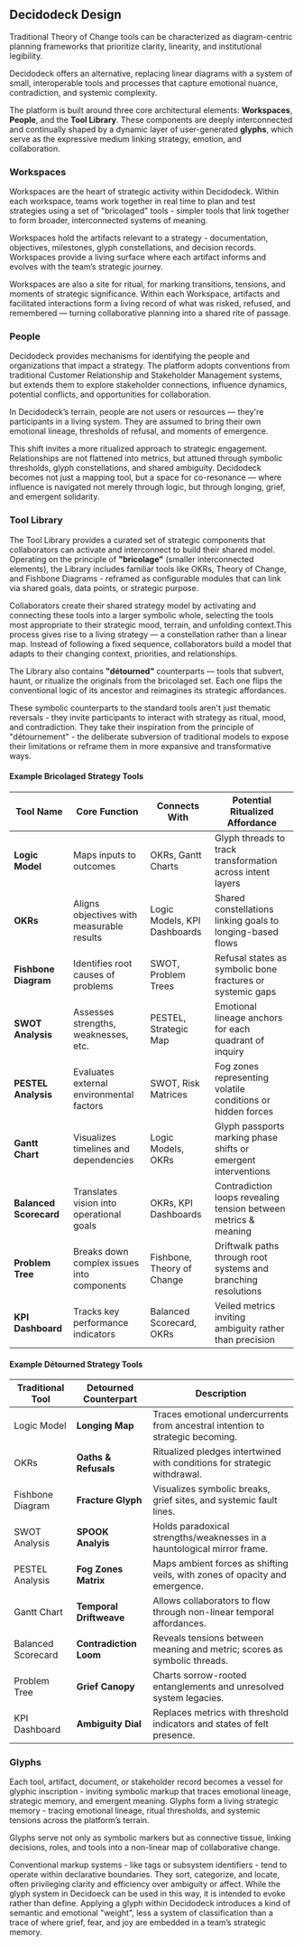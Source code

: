 ## Decidodeck Design

Traditional Theory of Change tools can be characterized as diagram-centric planning frameworks that prioritize clarity, linearity, and institutional legibility. 

Decidodeck offers an alternative, replacing linear diagrams with a system of small, interoperable tools and processes that capture emotional nuance, contradiction, and systemic complexity.

The platform is built around three core architectural elements: **Workspaces**, **People**, and the **Tool Library**. These components are deeply interconnected and continually shaped by a dynamic layer of user-generated **glyphs**, which serve as the expressive medium linking strategy, emotion, and collaboration.

### Workspaces

Workspaces are the heart of strategic activity within Decidodeck. Within each workspace, teams work together in real time to plan and test strategies using a set of "bricolaged" tools - simpler tools that link together to form broader, interconnected systems of meaning.

Workspaces hold the artifacts relevant to a strategy - documentation, objectives, milestones, glyph constellations, and decision records. Workspaces provide a living surface where each artifact informs and evolves with the team’s strategic journey.  

Workspaces are also a site for ritual, for marking transitions, tensions, and moments of strategic significance. Within each Workspace, artifacts and facilitated interactions form a living record of what was risked, refused, and remembered — turning collaborative planning into a shared rite of passage.

### People

Decidodeck provides mechanisms for identifying the people and organizations that impact a strategy. The platform adopts conventions from traditional Customer Relationship and Stakeholder Management systems, but extends them to explore stakeholder connections, influence dynamics, potential conflicts, and opportunities for collaboration.

In Decidodeck’s terrain, people are not users or resources — they're participants in a living system. They are assumed to bring their own emotional lineage, thresholds of refusal, and moments of emergence.

This shift invites a more ritualized approach to strategic engagement. Relationships are not flattened into metrics, but attuned through symbolic thresholds, glyph constellations, and shared ambiguity. Decidodeck becomes not just a mapping tool, but a space for co-resonance — where influence is navigated not merely through logic, but through longing, grief, and emergent solidarity.

### Tool Library

The Tool Library provides a curated set of strategic components that collaborators can activate and interconnect to build their shared model. Operating on the principle of **"bricolage"** (smaller interconnected elements), the Library includes familiar tools like OKRs, Theory of Change, and Fishbone Diagrams - reframed as configurable modules that can link via shared goals, data points, or strategic purpose.

Collaborators create their shared strategy model by activating and connecting these tools into a larger symbolic whole, selecting the tools most appropriate to their strategic mood, terrain, and unfolding context.This process gives rise to a living strategy — a constellation rather than a linear map. Instead of following a fixed sequence, collaborators build a model that adapts to their changing context, priorities, and relationships.

The Library also contains **"détourned"** counterparts — tools that subvert, haunt, or ritualize the originals from the bricolaged set. Each one flips the conventional logic of its ancestor and reimagines its strategic affordances. 

These symbolic counterparts to the standard tools aren't just thematic reversals - they invite participants to interact with strategy as ritual, mood, and contradiction. They take their inspiration from the principle of "détournement" - the deliberate subversion of traditional models to expose their limitations or reframe them in more expansive and transformative ways.

#### Example Bricolaged Strategy Tools

| Tool Name                 | Core Function                              | Connects With                    | Potential Ritualized Affordance                              |
|--------------------------|--------------------------------------------|----------------------------------|---------------------------------------------------------------|
| **Logic Model**          | Maps inputs to outcomes                    | OKRs, Gantt Charts               | Glyph threads to track transformation across intent layers     |
| **OKRs**                 | Aligns objectives with measurable results  | Logic Models, KPI Dashboards     | Shared constellations linking goals to longing-based flows     |
| **Fishbone Diagram**     | Identifies root causes of problems         | SWOT, Problem Trees              | Refusal states as symbolic bone fractures or systemic gaps     |
| **SWOT Analysis**        | Assesses strengths, weaknesses, etc.       | PESTEL, Strategic Map            | Emotional lineage anchors for each quadrant of inquiry         |
| **PESTEL Analysis**      | Evaluates external environmental factors   | SWOT, Risk Matrices              | Fog zones representing volatile conditions or hidden forces    |
| **Gantt Chart**          | Visualizes timelines and dependencies      | Logic Models, OKRs               | Glyph passports marking phase shifts or emergent interventions |
| **Balanced Scorecard**   | Translates vision into operational goals   | OKRs, KPI Dashboards             | Contradiction loops revealing tension between metrics & meaning|
| **Problem Tree**         | Breaks down complex issues into components | Fishbone, Theory of Change       | Driftwalk paths through root systems and branching resolutions |
| **KPI Dashboard**        | Tracks key performance indicators          | Balanced Scorecard, OKRs         | Veiled metrics inviting ambiguity rather than precision         |

#### Example Détourned Strategy Tools

| Traditional Tool         | Detourned Counterpart        | Description                                                             |
|--------------------------|------------------------------|-------------------------------------------------------------------------|
| Logic Model              | **Longing Map**              | Traces emotional undercurrents from ancestral intention to strategic becoming. |
| OKRs                     | **Oaths & Refusals**         | Ritualized pledges intertwined with conditions for strategic withdrawal. |
| Fishbone Diagram         | **Fracture Glyph**           | Visualizes symbolic breaks, grief sites, and systemic fault lines.     |
| SWOT Analysis            | **SPOOK Analyis**            | Holds paradoxical strengths/weaknesses in a hauntological mirror frame. |
| PESTEL Analysis          | **Fog Zones Matrix**         | Maps ambient forces as shifting veils, with zones of opacity and emergence. |
| Gantt Chart              | **Temporal Driftweave**      | Allows collaborators to flow through non-linear temporal affordances.   |
| Balanced Scorecard       | **Contradiction Loom**       | Reveals tensions between meaning and metric; scores as symbolic threads. |
| Problem Tree             | **Grief Canopy**             | Charts sorrow-rooted entanglements and unresolved system legacies.      |
| KPI Dashboard            | **Ambiguity Dial**           | Replaces metrics with threshold indicators and states of felt presence. |

### Glyphs

Each tool, artifact, document, or stakeholder record becomes a vessel for glyphic inscription - inviting symbolic markup that traces emotional lineage, strategic memory, and emergent meaning. Glyphs form a living strategic memory - tracing emotional lineage, ritual thresholds, and systemic tensions across the platform’s terrain.

Glyphs serve not only as symbolic markers but as connective tissue, linking decisions, roles, and tools into a non-linear map of collaborative change.

Conventional markup systems - like tags or subsystem identifiers - tend to operate within declarative boundaries. They sort, categorize, and locate, often privileging clarity and efficiency over ambiguity or affect. While the glyph system in Decidoeck can be used in this way, it is intended to evoke rather than define. Applying a glyph within Decidodeck introduces a kind of semantic and emotional "weight", less a system of classification than a trace of where grief, fear, and joy are embedded in a team’s strategic memory.


